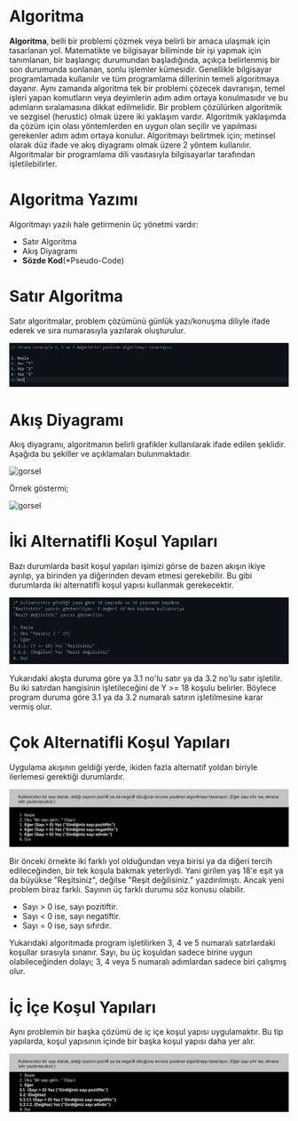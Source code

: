 # Algoritma

**Algoritma**, belli bir problemi çözmek veya belirli bir amaca ulaşmak için tasarlanan yol. Matematikte ve bilgisayar biliminde bir işi yapmak için tanımlanan, bir başlangıç durumundan başladığında, açıkça belirlenmiş bir son durumunda sonlanan, sonlu işlemler kümesidir. Genellikle bilgisayar programlamada kullanılır ve tüm programlama dillerinin temeli algoritmaya dayanır. Aynı zamanda algoritma tek bir problemi çözecek davranışın, temel işleri yapan komutların veya deyimlerin adım adım ortaya konulmasıdır ve bu adımların sıralamasına dikkat edilmelidir. Bir problem çözülürken algoritmik ve sezgisel (herustic) olmak üzere iki yaklaşım vardır. Algoritmik yaklaşımda da çözüm için olası yöntemlerden en uygun olan seçilir ve yapılması gerekenler adım adım ortaya konulur. Algoritmayı belirtmek için; metinsel olarak düz ifade ve akış diyagramı olmak üzere 2 yöntem kullanılır. Algoritmalar bir programlama dili vasıtasıyla bilgisayarlar tarafından işletilebilirler.

# Algoritma Yazımı

Algoritmayı yazılı hale getirmenin üç yönetmi vardır:

- Satır Algoritma
- Akış Diyagramı
- **Sözde Kod**(*Pseudo-Code)

# Satır Algoritma

Satır algoritmalar, problem çözümünü günlük yazı/konuşma diliyle ifade ederek ve sıra numarasıyla yazılarak oluşturulur.

![ornek1](https://github.com/SenaOzcn/Algoritma/blob/MIT-License/Main.java%20-%20javapatikasi%20-%20Visual%20Studio%20Code%2028.04.2022%2016_22_45.png)

# Akış Diyagramı

Akış diyagramı, algoritmanın belirli grafikler kullanılarak ifade edilen şeklidir. Aşağıda bu şekiller ve açıklamaları bulunmaktadır.

![gorsel](https://www.muhammettopcu.com/wp-content/uploads/2019/06/Flowchart-tan%C4%B1mlar%C4%B1-1.png)

Örnek göstermi;

![gorsel](https://upload.wikimedia.org/wikipedia/commons/a/ac/LampFlowchart_tr.svg)

# İki Alternatifli Koşul Yapıları

Bazı durumlarda basit koşul yapıları işimizi görse de bazen akışın ikiye ayrılıp, ya birinden ya diğerinden devam etmesi gerekebilir. Bu gibi durumlarda iki alternatifli koşul yapısı kullanmak gerekecektir.

![ornek2](https://github.com/SenaOzcn/Algoritma/blob/MIT-License/Visual%20Studio%20Code%2028.04.2022%2016_38_49.png)

Yukarıdaki akışta duruma göre ya 3.1 no'lu satır ya da 3.2 no'lu satır işletilir. Bu iki satırdan hangisinin işletileceğini de Y >= 18 koşulu belirler. Böylece program duruma göre 3.1 ya da 3.2 numaralı satırın işletilmesine karar vermiş olur.

# Çok Alternatifli Koşul Yapıları

Uygulama akışının geldiği yerde, ikiden fazla alternatif yoldan biriyle ilerlemesi gerektiği durumlardır.

![ornek3](https://github.com/SenaOzcn/Algoritma/blob/MIT-License/soru.3.png)

Bir önceki örnekte iki farklı yol olduğundan veya birisi ya da diğeri tercih edileceğinden, bir tek koşula bakmak yeterliydi. Yani girilen yaş 18'e eşit ya da büyükse "Reşitsiniz", değilse "Reşit değilisiniz." yazdırılmıştı. Ancak yeni problem biraz farklı. Sayının üç farklı durumu söz konusu olabilir.

- Sayı > 0 ise, sayı pozitiftir.
- Sayı < 0 ise, sayı negatiftir.
- Sayı = 0 ise, sayı sıfırdır.

Yukarıdaki algoritmada program işletilirken 3, 4 ve 5 numaralı satırlardaki koşullar sırasıyla sınanır. Sayı, bu üç koşuldan sadece birine uygun olabileceğinden dolayı; 3, 4 veya 5 numaralı adımlardan sadece biri çalışmış olur.

# İç İçe Koşul Yapıları

Aynı problemin bir başka çözümü de iç içe koşul yapısı uygulamaktır. Bu tip yapılarda, koşul yapısının içinde bir başka koşul yapısı daha yer alır.

![ornek4](https://github.com/SenaOzcn/Algoritma/blob/MIT-License/soru4.png)

